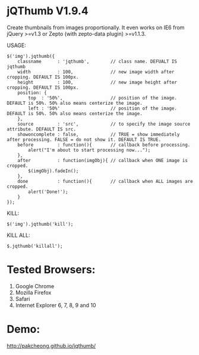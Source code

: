 jQThumb V1.9.4
======================================

Create thumbnails from images proportionally. It even works on IE6 from jQuery >=v1.3 or Zepto (with zepto-data plugin) >=v1.1.3.

USAGE:

    $('img').jqthumb({
        classname      : 'jqthumb',        // class name. DEFUALT IS jqthumb
        width          : 100,              // new image width after cropping. DEFAULT IS 100px.
        height         : 100,              // new image height after cropping. DEFAULT IS 100px.
        position: {
            top  : '50%',                  // position of the image. DEFAULT is 50%. 50% also means centerize the image.
            left : '50%'                   // position of the image. DEFAULT is 50%. 50% also means centerize the image.
        },
        source         : 'src',            // to specify the image source attribute. DEFAULT IS src.
        showoncomplete : false,            // TRUE = show immediately after processing. FALSE = do not show it. DEFAULT IS TRUE.
        before         : function(){       // callback before processing.
            alert("I'm about to start processing now...");
        },
        after          : function(imgObj){ // callback when ONE image is cropped.
            $(imgObj).fadeIn();
        },
        done           : function(){       // callback when ALL images are cropped.
            alert('Done!');
        }
    });

KILL:

    $('img').jqthumb('kill');

KILL ALL:

    $.jqthumb('killall');



Tested Browsers:
======================================
1. Google Chrome
2. Mozilla Firefox
3. Safari
4. Internet Explorer 6, 7, 8, 9 and 10


Demo:
======================================
http://pakcheong.github.io/jqthumb/
